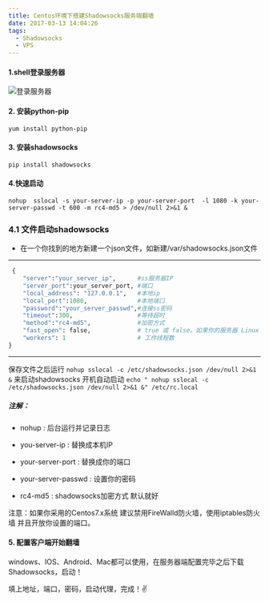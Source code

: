 ```yaml
---
title: Centos环境下搭建Shadowsocks服务端翻墙
date: 2017-03-13 14:04:26
tags: 
  - Shadowsocks
  - VPS
---
```

#### 1.shell登录服务器
![登录服务器](http://rekkles.xyz/img/login.png)

#### 2. 安装python-pip

	yum install python-pip

#### 3. 安装shadowsocks

	pip install shadowsocks
	
<!-- more -->
#### 4.快速启动
`nohup  sslocal -s your-server-ip -p your-server-port  -l 1080 -k your-server-passwd -t 600 -m rc4-md5 > /dev/null 2>&1 &`

###  4.1 文件启动shadowsocks
 * 在一个你找到的地方新建一个json文件，如新建/var/shadowsocks.json文件
 
---
```python
 {
    "server":"your_server_ip",      #ss服务器IP
    "server_port":your_server_port, #端口
    "local_address": "127.0.0.1",   #本地ip
    "local_port":1080,              #本地端口
    "password":"your_server_passwd",#连接ss密码
    "timeout":300,                  #等待超时
    "method":"rc4-md5",             #加密方式
    "fast_open": false,             # true 或 false。如果你的服务器 Linux 内核在3.7+，可以开启 fast_open 以降低延迟。开启方法： echo 3 > /proc/sys/net/ipv4/tcp_fastopen 开启之后，将 fast_open 的配置设置为 true 即可
    "workers": 1                    # 工作线程数
}
```
---

保存文件之后运行 `nohup sslocal -c /etc/shadowsocks.json /dev/null 2>&1 &` 来启动shadowsocks
开机自动启动  `echo " nohup sslocal -c /etc/shadowsocks.json /dev/null 2>&1 &" /etc/rc.local`


##### 注解：
 * nohup : 后台运行并记录日志

 * you-server-ip : 替换成本机IP

 * your-server-port : 替换成你的端口

 * your-server-passwd : 设置你的密码

 * rc4-md5 : shadowsocks加密方式 默认就好


注意：如果你采用的Centos7.x系统 建议禁用FireWalld防火墙，使用iptables防火墙 并且开放你设置的端口。

#### 5. 配置客户端开始翻墙
 windows、IOS、Android、Mac都可以使用，在服务器端配置完毕之后下载Shadowsocks，启动！
 
 填上地址，端口，密码，启动代理，完成！✌️